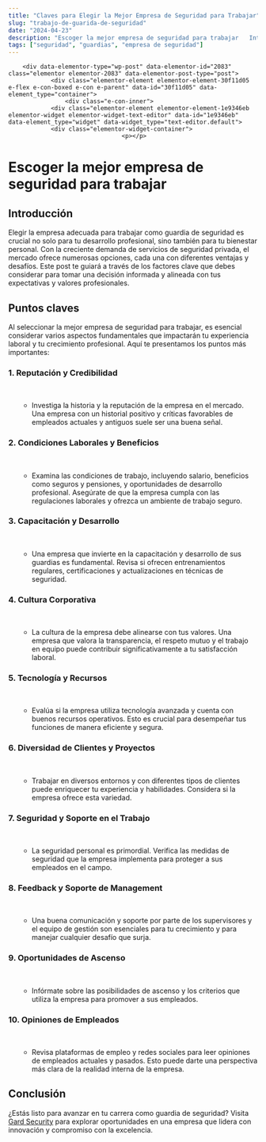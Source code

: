 ```yaml
---
title: "Claves para Elegir la Mejor Empresa de Seguridad para Trabajar"
slug: "trabajo-de-guarida-de-seguridad"
date: "2024-04-23"
description: "Escoger la mejor empresa de seguridad para trabajar   Introducción   Elegir la empresa adecuada para trabajar como guardia de seguridad es crucial no solo para ..."
tags: ["seguridad", "guardias", "empresa de seguridad"]
---
```


		<div data-elementor-type="wp-post" data-elementor-id="2083" class="elementor elementor-2083" data-elementor-post-type="post">
				<div class="elementor-element elementor-element-30f11d05 e-flex e-con-boxed e-con e-parent" data-id="30f11d05" data-element_type="container">
					<div class="e-con-inner">
				<div class="elementor-element elementor-element-1e9346eb elementor-widget elementor-widget-text-editor" data-id="1e9346eb" data-element_type="widget" data-widget_type="text-editor.default">
				<div class="elementor-widget-container">
									<p></p>
<h1 class="wp-block-heading">Escoger la mejor empresa de seguridad para trabajar</h1>
<p></p>
<p></p>
<h2 class="wp-block-heading">Introducción</h2>
<p></p>
<p></p>
<p>Elegir la empresa adecuada para trabajar como guardia de seguridad es crucial no solo para tu desarrollo profesional, sino también para tu bienestar personal. Con la creciente demanda de servicios de seguridad privada, el mercado ofrece numerosas opciones, cada una con diferentes ventajas y desafíos. Este post te guiará a través de los factores clave que debes considerar para tomar una decisión informada y alineada con tus expectativas y valores profesionales.</p>
<p></p>
<p></p>
<h2 class="wp-block-heading">Puntos claves</h2>
<p></p>
<p></p>
<p>Al seleccionar la mejor empresa de seguridad para trabajar, es esencial considerar varios aspectos fundamentales que impactarán tu experiencia laboral y tu crecimiento profesional. Aquí te presentamos los puntos más importantes:</p>
<p></p>
<p></p>
<h3 class="wp-block-heading">1. <strong>Reputación y Credibilidad</strong></h3>
<p></p>
<p></p>
<ul class="wp-block-list">
<li style="list-style-type: none;">
<ul></ul>
</li>
</ul>
<p> </p>
<ul>
<li style="list-style-type: none;">
<ul>
<li>Investiga la historia y la reputación de la empresa en el mercado. Una empresa con un historial positivo y críticas favorables de empleados actuales y antiguos suele ser una buena señal.</li>
</ul>
</li>
</ul>
<p></p>
<p></p>
<p></p>
<h3 class="wp-block-heading">2. <strong>Condiciones Laborales y Beneficios</strong></h3>
<p></p>
<p></p>
<ul class="wp-block-list">
<li style="list-style-type: none;">
<ul></ul>
</li>
</ul>
<p> </p>
<ul>
<li style="list-style-type: none;">
<ul>
<li>Examina las condiciones de trabajo, incluyendo salario, beneficios como seguros y pensiones, y oportunidades de desarrollo profesional. Asegúrate de que la empresa cumpla con las regulaciones laborales y ofrezca un ambiente de trabajo seguro.</li>
</ul>
</li>
</ul>
<p></p>
<p></p>
<p></p>
<h3 class="wp-block-heading">3. <strong>Capacitación y Desarrollo</strong></h3>
<p></p>
<p></p>
<ul class="wp-block-list">
<li style="list-style-type: none;">
<ul></ul>
</li>
</ul>
<p> </p>
<ul>
<li style="list-style-type: none;">
<ul>
<li>Una empresa que invierte en la capacitación y desarrollo de sus guardias es fundamental. Revisa si ofrecen entrenamientos regulares, certificaciones y actualizaciones en técnicas de seguridad.</li>
</ul>
</li>
</ul>
<p></p>
<p></p>
<p></p>
<h3 class="wp-block-heading">4. <strong>Cultura Corporativa</strong></h3>
<p></p>
<p></p>
<ul class="wp-block-list">
<li style="list-style-type: none;">
<ul></ul>
</li>
</ul>
<p> </p>
<ul>
<li style="list-style-type: none;">
<ul>
<li>La cultura de la empresa debe alinearse con tus valores. Una empresa que valora la transparencia, el respeto mutuo y el trabajo en equipo puede contribuir significativamente a tu satisfacción laboral.</li>
</ul>
</li>
</ul>
<p></p>
<p></p>
<p></p>
<h3 class="wp-block-heading">5. <strong>Tecnología y Recursos</strong></h3>
<p></p>
<p></p>
<ul class="wp-block-list">
<li style="list-style-type: none;">
<ul></ul>
</li>
</ul>
<p> </p>
<ul>
<li style="list-style-type: none;">
<ul>
<li>Evalúa si la empresa utiliza tecnología avanzada y cuenta con buenos recursos operativos. Esto es crucial para desempeñar tus funciones de manera eficiente y segura.</li>
</ul>
</li>
</ul>
<p></p>
<p></p>
<p></p>
<h3 class="wp-block-heading">6. <strong>Diversidad de Clientes y Proyectos</strong></h3>
<p></p>
<p></p>
<ul class="wp-block-list">
<li style="list-style-type: none;">
<ul></ul>
</li>
</ul>
<p> </p>
<ul>
<li style="list-style-type: none;">
<ul>
<li>Trabajar en diversos entornos y con diferentes tipos de clientes puede enriquecer tu experiencia y habilidades. Considera si la empresa ofrece esta variedad.</li>
</ul>
</li>
</ul>
<p></p>
<p></p>
<p></p>
<h3 class="wp-block-heading">7. <strong>Seguridad y Soporte en el Trabajo</strong></h3>
<p></p>
<p></p>
<ul class="wp-block-list">
<li style="list-style-type: none;">
<ul></ul>
</li>
</ul>
<p> </p>
<ul>
<li style="list-style-type: none;">
<ul>
<li>La seguridad personal es primordial. Verifica las medidas de seguridad que la empresa implementa para proteger a sus empleados en el campo.</li>
</ul>
</li>
</ul>
<p></p>
<p></p>
<p></p>
<h3 class="wp-block-heading">8. <strong>Feedback y Soporte de Management</strong></h3>
<p></p>
<p></p>
<ul class="wp-block-list">
<li style="list-style-type: none;">
<ul></ul>
</li>
</ul>
<p> </p>
<ul>
<li style="list-style-type: none;">
<ul>
<li>Una buena comunicación y soporte por parte de los supervisores y el equipo de gestión son esenciales para tu crecimiento y para manejar cualquier desafío que surja.</li>
</ul>
</li>
</ul>
<p></p>
<p></p>
<p></p>
<h3 class="wp-block-heading">9. <strong>Oportunidades de Ascenso</strong></h3>
<p></p>
<p></p>
<ul class="wp-block-list">
<li style="list-style-type: none;">
<ul></ul>
</li>
</ul>
<p> </p>
<ul>
<li style="list-style-type: none;">
<ul>
<li>Infórmate sobre las posibilidades de ascenso y los criterios que utiliza la empresa para promover a sus empleados.</li>
</ul>
</li>
</ul>
<p></p>
<p></p>
<p></p>
<h3 class="wp-block-heading">10. <strong>Opiniones de Empleados</strong></h3>
<p></p>
<p></p>
<ul class="wp-block-list">
<li style="list-style-type: none;">
<ul></ul>
</li>
</ul>
<p> </p>
<ul>
<li style="list-style-type: none;">
<ul>
<li>Revisa plataformas de empleo y redes sociales para leer opiniones de empleados actuales y pasados. Esto puede darte una perspectiva más clara de la realidad interna de la empresa.</li>
</ul>
</li>
</ul>
<p></p>
<p></p>
<p></p>
<h2 class="wp-block-heading">Conclusión</h2>
<p></p>
<p></p>
<p>¿Estás listo para avanzar en tu carrera como guardia de seguridad? Visita <a href="https://gard.cl/">Gard Security</a> para explorar oportunidades en una empresa que lidera con innovación y compromiso con la excelencia.</p>
<p></p>
<p></p>
<p></p>
<p><!-- /wp:list --></p>								</div>
				</div>
					</div>
				</div>
				</div>
		